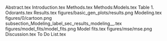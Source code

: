 Abstract.tex
Introduction.tex
Methods.tex
Methods:Models.tex
Table 1. Odorants.tex
Results.tex
figures/basic_gen_plots/results.png
Modeling.tex
figures/0/cartoon.png
subsection_Modeling_label_sec_results_modeling__.tex
figures/model_fits/model_fits.png
Model fits.tex
figures/mse/mse.png
Discussion.tex
To Do List.tex